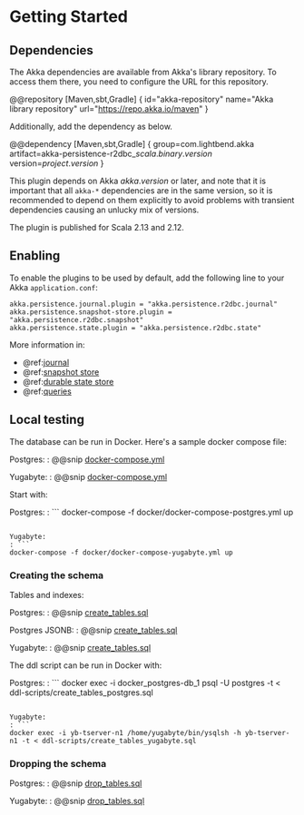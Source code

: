 # Getting Started

## Dependencies

The Akka dependencies are available from Akka's library repository. To access them there, you need to configure the URL for this repository.

@@repository [Maven,sbt,Gradle] {
id="akka-repository"
name="Akka library repository"
url="https://repo.akka.io/maven"
}

Additionally, add the dependency as below.

@@dependency [Maven,sbt,Gradle] {
  group=com.lightbend.akka
  artifact=akka-persistence-r2dbc_$scala.binary.version$
  version=$project.version$
}

This plugin depends on Akka $akka.version$ or later, and note that it is important that all `akka-*` 
dependencies are in the same version, so it is recommended to depend on them explicitly to avoid problems 
with transient dependencies causing an unlucky mix of versions.

The plugin is published for Scala 2.13 and 2.12.

## Enabling

To enable the plugins to be used by default, add the following line to your Akka `application.conf`:

```
akka.persistence.journal.plugin = "akka.persistence.r2dbc.journal"
akka.persistence.snapshot-store.plugin = "akka.persistence.r2dbc.snapshot"
akka.persistence.state.plugin = "akka.persistence.r2dbc.state"
```

More information in:

* @ref:[journal](journal.md)
* @ref:[snapshot store](snapshots.md)
* @ref:[durable state store](durable-state-store.md)
* @ref:[queries](query.md)

## Local testing

The database can be run in Docker. Here's a sample docker compose file:

Postgres:
: @@snip [docker-compose.yml](/docker/docker-compose-postgres.yml)

Yugabyte:
: @@snip [docker-compose.yml](/docker/docker-compose-yugabyte.yml)

Start with:

Postgres:
: ```
docker-compose -f docker/docker-compose-postgres.yml up
```

Yugabyte:
: ```
docker-compose -f docker/docker-compose-yugabyte.yml up
```

<a id="schema"></a>
### Creating the schema

Tables and indexes:

Postgres:
: @@snip [create_tables.sql](/ddl-scripts/create_tables_postgres.sql)

Postgres JSONB:
: @@snip [create_tables.sql](/ddl-scripts/create_tables_postgres_jsonb.sql)

Yugabyte:
: @@snip [create_tables.sql](/ddl-scripts/create_tables_yugabyte.sql)

The ddl script can be run in Docker with:

Postgres:
: ```
docker exec -i docker_postgres-db_1 psql -U postgres -t < ddl-scripts/create_tables_postgres.sql
```

Yugabyte:
: ```
docker exec -i yb-tserver-n1 /home/yugabyte/bin/ysqlsh -h yb-tserver-n1 -t < ddl-scripts/create_tables_yugabyte.sql
```

### Dropping the schema

Postgres:
: @@snip [drop_tables.sql](/ddl-scripts/drop_tables_postgres.sql)

Yugabyte:
: @@snip [drop_tables.sql](/ddl-scripts/drop_tables_postgres.sql)
